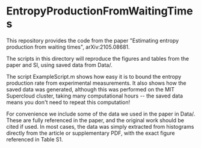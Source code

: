 # EntropyProductionFromWaitingTimes
This repository provides the code from the paper "Estimating entropy production from waiting times", arXiv:2105.08681.

The scripts in this directory will reproduce the figures and tables from the paper and SI, using saved data from Data/.

The script ExampleScript.m shows how easy it is to bound the entropy production rate from experimental measurements. It also shows how the saved data was generated, although this was performed on the MIT Supercloud cluster, taking many computational hours -- the saved data means you don't need to repeat this computation!

For convenience we include some of the data we used in the paper in Data/. These are fully referenced in the paper, and the original work should be cited if used. In most cases, the data was simply extracted from histograms directly from the article or supplementary PDF, with the exact figure referenced in Table S1. 
